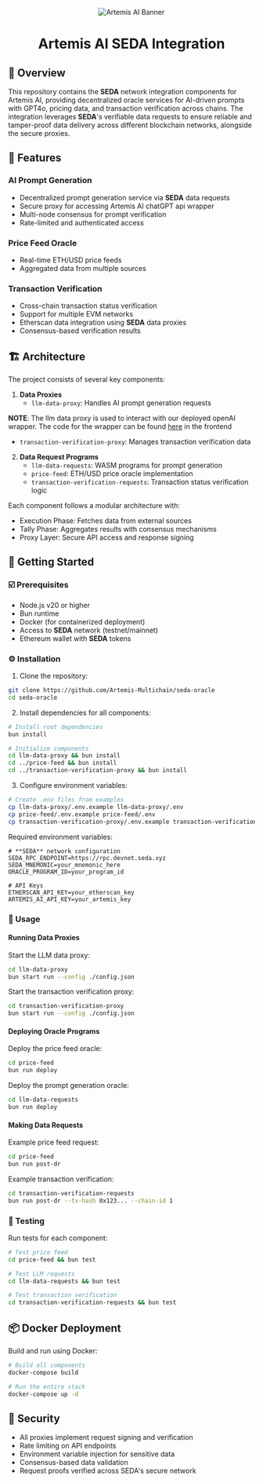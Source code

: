 <p align="center">
  <img src="https://github.com/user-attachments/assets/a9a214e7-fc55-4fb0-9617-61da01f7c443" alt="Artemis AI Banner" />

</p>

<h1 align="center">
  Artemis AI SEDA Integration
</h1>

## 📍 Overview

This repository contains the **SEDA** network integration components for Artemis AI, providing decentralized oracle services for AI-driven prompts with GPT4o, pricing data, and transaction verification across chains. The integration leverages **SEDA**'s verifiable data requests to ensure reliable and tamper-proof data delivery across different blockchain networks, alongside the secure proxies.

## 👾 Features

### AI Prompt Generation
- Decentralized prompt generation service via **SEDA** data requests
- Secure proxy for accessing Artemis AI chatGPT api wrapper
- Multi-node consensus for prompt verification
- Rate-limited and authenticated access

### Price Feed Oracle
- Real-time ETH/USD price feeds
- Aggregated data from multiple sources

### Transaction Verification
- Cross-chain transaction status verification
- Support for multiple EVM networks
- Etherscan data integration using **SEDA** data proxies
- Consensus-based verification results

## 🏗 Architecture

The project consists of several key components:

1. **Data Proxies**
   - `llm-data-proxy`: Handles AI prompt generation requests

**NOTE**: The llm data proxy is used to interact with our deployed openAI wrapper. The code for the wrapper can be found [here](https://github.com/Artemis-Multichain/frontend/blob/master/app/api/generatePrompt/route.ts) in the frontend
   - `transaction-verification-proxy`: Manages transaction verification data


2. **Data Request Programs**
   - `llm-data-requests`: WASM programs for prompt generation
   - `price-feed`: ETH/USD price oracle implementation
   - `transaction-verification-requests`: Transaction status verification logic

Each component follows a modular architecture with:
- Execution Phase: Fetches data from external sources
- Tally Phase: Aggregates results with consensus mechanisms
- Proxy Layer: Secure API access and response signing

## 🚀 Getting Started

### ☑️ Prerequisites

- Node.js v20 or higher
- Bun runtime
- Docker (for containerized deployment)
- Access to **SEDA** network (testnet/mainnet)
- Ethereum wallet with **SEDA** tokens

### ⚙️ Installation

1. Clone the repository:
```bash
git clone https://github.com/Artemis-Multichain/seda-oracle
cd seda-oracle
```

2. Install dependencies for all components:
```bash
# Install root dependencies
bun install

# Initialize components
cd llm-data-proxy && bun install
cd ../price-feed && bun install
cd ../transaction-verification-proxy && bun install
```

3. Configure environment variables:
```bash
# Create .env files from examples
cp llm-data-proxy/.env.example llm-data-proxy/.env
cp price-feed/.env.example price-feed/.env
cp transaction-verification-proxy/.env.example transaction-verification-proxy/.env
```

Required environment variables:
```env
# **SEDA** network configuration
SEDA_RPC_ENDPOINT=https://rpc.devnet.seda.xyz
SEDA_MNEMONIC=your_mnemonic_here
ORACLE_PROGRAM_ID=your_program_id

# API Keys
ETHERSCAN_API_KEY=your_etherscan_key
ARTEMIS_AI_API_KEY=your_artemis_key
```

### 🤖 Usage

#### Running Data Proxies

Start the LLM data proxy:
```bash
cd llm-data-proxy
bun start run --config ./config.json
```

Start the transaction verification proxy:
```bash
cd transaction-verification-proxy
bun start run --config ./config.json
```

#### Deploying Oracle Programs

Deploy the price feed oracle:
```bash
cd price-feed
bun run deploy
```

Deploy the prompt generation oracle:
```bash
cd llm-data-requests
bun run deploy
```

#### Making Data Requests

Example price feed request:
```bash
cd price-feed
bun run post-dr
```

Example transaction verification:
```bash
cd transaction-verification-requests
bun run post-dr --tx-hash 0x123... --chain-id 1
```

### 🧪 Testing

Run tests for each component:
```bash
# Test price feed
cd price-feed && bun test

# Test LLM requests
cd llm-data-requests && bun test

# Test transaction verification
cd transaction-verification-requests && bun test
```

## 📦 Docker Deployment

Build and run using Docker:

```bash
# Build all components
docker-compose build

# Run the entire stack
docker-compose up -d
```

## 🔐 Security

- All proxies implement request signing and verification
- Rate limiting on API endpoints
- Environment variable injection for sensitive data
- Consensus-based data validation
- Request proofs verified across SEDA's secure network

